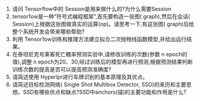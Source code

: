 1. 请问 Tensorflow中的 Session是用来做什么的?为什么需要Session
2. tensor1ow是一种“符号式编程框架”,首先要构造一张图( graph),然后在会话( Session)上根据这张图做真实的运算(op)。请思考一下,有这张图( graph)后给整个系统开发会带来哪些帮助? 
3. 利用 Tensor1ow训练和推理方法建立拟合二次抛物线函数模型,并给出运行结果。
4. 在泰坦尼克号乘客死亡概率预测实验中,请修改训练的次数(参数 n epoch的值),调整 n epoch为20、30,经过训练后的模型再进行预测,根据预测结果判断训练次数的提高是否可以提高预测准确度? 
5. 请简述使用 Hyperlpr进行车牌识别的基本原理及其优点。
6. 请简述目标检测网络( Single Shot Multibox Detector, SSD)的来历和主要思想。SSD有哪些优点和缺点?SSD中anchors(锚)的主要功能和作用是什么?

